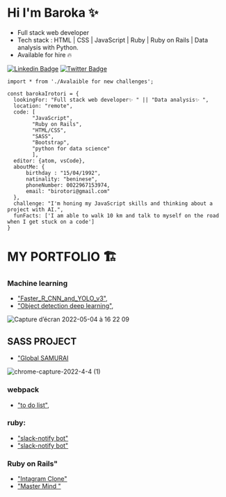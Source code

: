 
# Hi I'm Baroka ✨ 
- Full stack web developer 
- Tech stack : HTML | CSS | JavaScript | Ruby | Ruby on Rails | Data analysis with Python. 
- Available for hire 🔥 



[![Linkedin Badge](https://img.shields.io/badge/-baroka-blue?style=flat-square&logo=Linkedin&logoColor=white&link=https://www.linkedin.com/in/baroka/)](https://www.linkedin.com/in/baroka/)
[![Twitter Badge](https://img.shields.io/badge/-@IrotoriB-1ca0f1?style=flat-square&labelColor=1ca0f1&logo=twitter&logoColor=white&link=https://twitter.com/IrotoriB)](https://twitter.com/IrotoriB)

```
import * from './Avalaible for new challenges';

const barokaIrotori = {
  lookingFor: "Full stack web developer✨ " || "Data analysis✨ ",
  location: "remote",
  code: [
        "JavaScript", 
        "Ruby on Rails", 
        "HTML/CSS", 
        "SASS", 
        "Bootstrap", 
        "python for data science"
        ],
  editor: {atom, vsCode},
  aboutMe: { 
      birthday : "15/04/1992",
      natinality: "beninese",
      phoneNumber: 0022967153974,
      email: "birotori@gmail.com"
  },
  challenge: "I'm honing my JavaScript skills and thinking about a project with AI.",
  funFacts: ['I am able to walk 10 km and talk to myself on the road when I get stuck on a code']
}

```


# MY PORTFOLIO 🏗️

### Machine learning
- ["Faster_R_CNN_and_YOLO_v3"](https://github.com/Baroka-wp/dive_ML/blob/master/Faster_R_CNN_and_YOLO_v3.ipynb), 
- ["Object detection deep learning"](https://colab.research.google.com/drive/1W5SDwsc-kbiMv3KclhaNJBdPOMpjlOSQ?hl=fr#scrollTo=vV1Nr_wRvdsK),

![Capture d’écran 2022-05-04 à 16 22 09](https://user-images.githubusercontent.com/67879818/166715163-92ad92f8-fd93-4062-98d1-397ae59d01ab.png)

## SASS PROJECT

- ["Global SAMURAI](https://github.com/Baroka-wp/GlobalSamurai)

![chrome-capture-2022-4-4 (1)](https://user-images.githubusercontent.com/67879818/166714070-185e3ec3-e164-44cd-a1ac-dc652e8bf471.gif)


### webpack

- ["to do list"](https://github.com/Baroka-wp/toDoProject),

### ruby:

- ["slack-notify bot"](https://github.com/Baroka-wp/slack-notify)
- ["slack-notify bot"](https://github.com/Baroka-wp/slack-notify)

### Ruby on Rails"

- ["Intagram Clone"](https://github.com/Baroka-wp/InstaClone)
- ["Master Mind "](https://github.com/Baroka-wp/masterM)
